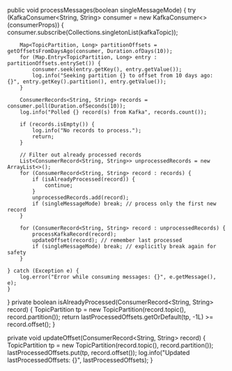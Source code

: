 public void processMessages(boolean singleMessageMode) {
    try (KafkaConsumer<String, String> consumer = new KafkaConsumer<>(consumerProps)) {
        consumer.subscribe(Collections.singletonList(kafkaTopic));

        Map<TopicPartition, Long> partitionOffsets = getOffsetsFromDaysAgo(consumer, Duration.ofDays(10));
        for (Map.Entry<TopicPartition, Long> entry : partitionOffsets.entrySet()) {
            consumer.seek(entry.getKey(), entry.getValue());
            log.info("Seeking partition {} to offset from 10 days ago: {}", entry.getKey().partition(), entry.getValue());
        }

        ConsumerRecords<String, String> records = consumer.poll(Duration.ofSeconds(10));
        log.info("Polled {} record(s) from Kafka", records.count());

        if (records.isEmpty()) {
            log.info("No records to process.");
            return;
        }

        // Filter out already processed records
        List<ConsumerRecord<String, String>> unprocessedRecords = new ArrayList<>();
        for (ConsumerRecord<String, String> record : records) {
            if (isAlreadyProcessed(record)) {
                continue;
            }
            unprocessedRecords.add(record);
            if (singleMessageMode) break; // process only the first new record
        }

        for (ConsumerRecord<String, String> record : unprocessedRecords) {
            processKafkaRecord(record);
            updateOffset(record); // remember last processed
            if (singleMessageMode) break; // explicitly break again for safety
        }

    } catch (Exception e) {
        log.error("Error while consuming messages: {}", e.getMessage(), e);
    }
}
private boolean isAlreadyProcessed(ConsumerRecord<String, String> record) {
    TopicPartition tp = new TopicPartition(record.topic(), record.partition());
    return lastProcessedOffsets.getOrDefault(tp, -1L) >= record.offset();
}

private void updateOffset(ConsumerRecord<String, String> record) {
    TopicPartition tp = new TopicPartition(record.topic(), record.partition());
    lastProcessedOffsets.put(tp, record.offset());
    log.info("Updated lastProcessedOffsets: {}", lastProcessedOffsets);
}
